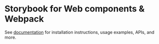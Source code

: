 # Storybook for Web components & Webpack

See [documentation](https://storybook.js.org/docs/8.0/get-started/web-components-webpack5?renderer=web-components) for installation instructions, usage examples, APIs, and more.

